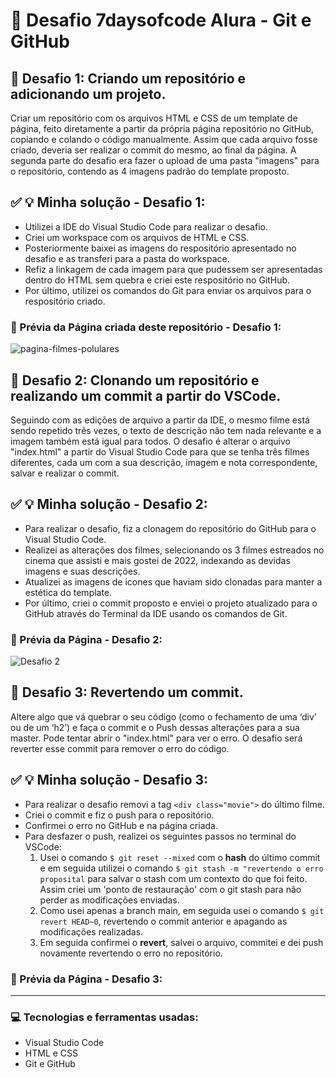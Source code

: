 # :pushpin: Desafio 7daysofcode Alura - Git e GitHub

## :dart: Desafio 1: Criando um repositório e adicionando um projeto.

Criar um repositório com os arquivos HTML e CSS de um template de página, feito diretamente a partir da própria página repositório no GitHub, 
copiando e colando o código manualmente. Assim que cada arquivo fosse criado, deveria ser realizar o commit do mesmo, ao final da página. 
A segunda parte do desafio era fazer o upload de uma pasta "imagens" para o repositório, contendo as 4 imagens padrão do template proposto.

## :white_check_mark: :bulb: Minha solução - Desafio 1:
* Utilizei a IDE do Visual Studio Code para realizar o desafio. 
* Criei um workspace com os arquivos de HTML e CSS. 
* Posteriormente baixei as imagens do respositório apresentado no desafio e as transferi para a pasta do workspace.
* Refiz a linkagem de cada imagem para que pudessem ser apresentadas dentro do HTML sem quebra e criei este respositório no GitHub.
* Por último, utilizei os comandos do Git para enviar os arquivos para o respositório criado.

### :camera_flash: Prévia da Página criada deste repositório - Desafio 1:

![pagina-filmes-polulares](https://user-images.githubusercontent.com/74005813/194572420-c991dd66-cd8b-41a1-b687-2e0b931e7c09.jpg)

## :dart: Desafio 2: Clonando um repositório e realizando um commit a partir do VSCode.
Seguindo com as edições de arquivo a partir da IDE, o mesmo filme está sendo repetido três vezes, o texto de descrição não tem nada relevante e a imagem também está igual para todos. O desafio é alterar o arquivo "index.html" a partir do Visual Studio Code para que se tenha três filmes diferentes, cada um com a sua descrição, imagem e nota correspondente, salvar e realizar o commit.

## :white_check_mark: :bulb: Minha solução - Desafio 2:
* Para realizar o desafio, fiz a clonagem do repositório do GitHub para o Visual Studio Code.
* Realizei as alterações dos filmes, selecionando os 3 filmes estreados no cinema que assisti e mais gostei de 2022, indexando as devidas imagens e suas descrições.
* Atualizei as imagens de icones que haviam sido clonadas para manter a estética do template.
* Por último, criei o commit proposto e enviei o projeto atualizado para o GitHub através do Terminal da IDE usando os comandos de Git.

### :camera_flash: Prévia da Página - Desafio 2:
![Desafio 2](https://user-images.githubusercontent.com/74005813/200876931-e1292187-02a0-4975-904d-933802d92d3b.jpg)


## :dart: Desafio 3: Revertendo um commit.
Altere algo que vá quebrar o seu código (como o fechamento de uma ‘div’ ou de um ‘h2’) e faça o commit e o Push dessas alterações para a sua master. Pode tentar abrir o "index.html" para ver o erro. O desafio será reverter esse commit para remover o erro do código.
## :white_check_mark: :bulb: Minha solução - Desafio 3:
* Para realizar o desafio removi a tag `<div class="movie">` do último filme.
* Criei o commit e fiz o push para o repositório.
* Confirmei o erro no GitHub e na página criada.
* Para desfazer o push, realizei os seguintes passos no terminal do VSCode:
    1. Usei o comando `$ git reset --mixed` com o **hash** do último commit e em seguida utilizei o comando `$ git stash -m "revertendo o erro proposital` para salvar o stash com um contexto do que foi feito. Assim criei um 'ponto de restauração' com o git stash para não perder as modificações enviadas.
    2. Como usei apenas a branch main, em seguida usei o comando `$ git revert HEAD~0`, revertendo o commit anterior e apagando as modificações realizadas.
    3. Em seguida confirmei o **revert**, salvei o arquivo, commitei e dei push novamente revertendo o erro no repositório.

### :camera_flash: Prévia da Página - Desafio 3:

___
### :computer: Tecnologias e ferramentas usadas:
* Visual Studio Code
* HTML e CSS
* Git e GitHub





